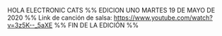 HOLA ELECTRONIC CATS
%% EDICION UNO MARTES 19 DE MAYO DE 2020 %%
Link de canción de salsa: https://www.youtube.com/watch?v=3z5K--_5aXE
%% FIN DE LA EDICIÓN %%
